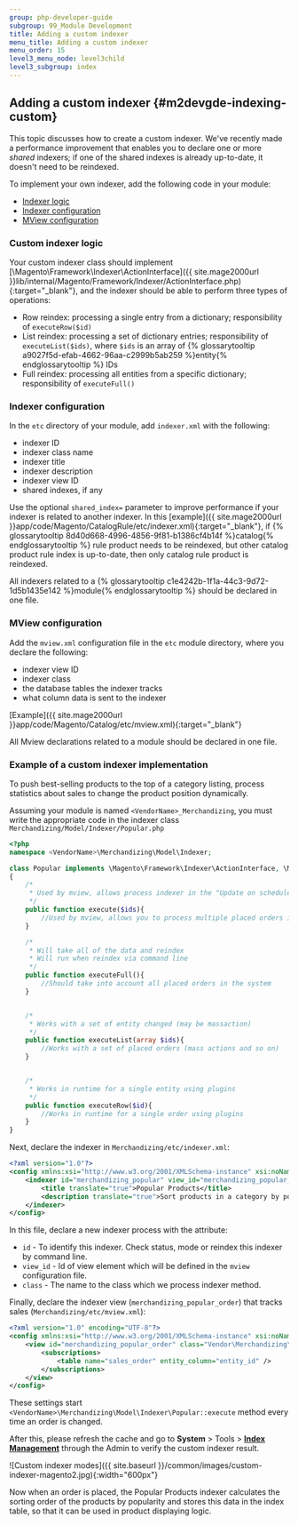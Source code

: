 ```yaml
---
group: php-developer-guide
subgroup: 99_Module Development
title: Adding a custom indexer
menu_title: Adding a custom indexer
menu_order: 15
level3_menu_node: level3child
level3_subgroup: index
---
```


## Adding a custom indexer {#m2devgde-indexing-custom}

This topic discusses how to create a custom indexer. We've recently made a performance improvement that enables you to declare one or more *shared* indexers; if one of the shared indexes is already up-to-date, it doesn't need to be reindexed.

To implement your own indexer, add the following code in your module:

*	[Indexer logic](#custom-indexer-logic)
*	[Indexer configuration](#indexer-configuration)
*	[MView configuration](#mview-configuration)

### Custom indexer logic

Your custom indexer class should implement [\Magento\Framework\Indexer\ActionInterface]({{ site.mage2000url }}lib/internal/Magento/Framework/Indexer/ActionInterface.php){:target="_blank"}, and the indexer should be able to perform three types of operations:

*	Row reindex: processing a single entry from a dictionary; responsibility of `executeRow($id)`
*	List reindex: processing a set of dictionary entries; responsibility of `executeList($ids)`, where `$ids` is an array of {% glossarytooltip a9027f5d-efab-4662-96aa-c2999b5ab259 %}entity{% endglossarytooltip %} IDs
*	Full reindex: processing all entities from a specific dictionary; responsibility of `executeFull()`

### Indexer configuration

In the `etc` directory of your module, add `indexer.xml` with the following:

*	indexer ID
*	indexer class name
*	indexer title
*	indexer description
*	indexer view ID
*	shared indexes, if any

Use the optional `shared_index=` parameter to improve performance if your indexer is related to another indexer. In this [example]({{ site.mage2000url }}app/code/Magento/CatalogRule/etc/indexer.xml){:target="_blank"}, if {% glossarytooltip 8d40d668-4996-4856-9f81-b1386cf4b14f %}catalog{% endglossarytooltip %} rule product needs to be reindexed, but other catalog product rule index is up-to-date, then only catalog rule product is reindexed.

All indexers related to a {% glossarytooltip c1e4242b-1f1a-44c3-9d72-1d5b1435e142 %}module{% endglossarytooltip %} should be declared in one file.

### MView configuration

Add the `mview.xml` configuration file in the `etc` module directory, where you declare the following:

*	indexer view ID
*	indexer class
*	the database tables the indexer tracks
*	what column data is sent to the indexer

[Example]({{ site.mage2000url }}app/code/Magento/Catalog/etc/mview.xml){:target="_blank"}

All Mview declarations related to a module should be declared in one file.

### Example of a custom indexer implementation

To push best-selling products to the top of a category listing, process statistics about sales to change the product position dynamically.

Assuming your module is named `<VendorName>_Merchandizing`, you must write the appropriate code in the indexer class `Merchandizing/Model/Indexer/Popular.php` 


```php
<?php
namespace <VendorName>\Merchandizing\Model\Indexer;

class Popular implements \Magento\Framework\Indexer\ActionInterface, \Magento\Framework\Mview\ActionInterface
{
    /*
     * Used by mview, allows process indexer in the "Update on schedule" mode
     */
    public function execute($ids){
        //Used by mview, allows you to process multiple placed orders in the "Update on schedule" mode
    }

    /*
     * Will take all of the data and reindex
     * Will run when reindex via command line
     */
    public function executeFull(){
        //Should take into account all placed orders in the system
    }


    /*
     * Works with a set of entity changed (may be massaction)
     */
    public function executeList(array $ids){
        //Works with a set of placed orders (mass actions and so on)
    }


    /*
     * Works in runtime for a single entity using plugins
     */
    public function executeRow($id){
        //Works in runtime for a single order using plugins
    }
}
```

Next, declare the indexer in `Merchandizing/etc/indexer.xml`:

```xml
<?xml version="1.0"?>
<config xmlns:xsi="http://www.w3.org/2001/XMLSchema-instance" xsi:noNamespaceSchemaLocation="urn:magento:framework:Indexer/etc/indexer.xsd">
    <indexer id="merchandizing_popular" view_id="merchandizing_popular_order" class="Vendor\Merchandizing\Model\Indexer\Popular">
        <title translate="true">Popular Products</title>
        <description translate="true">Sort products in a category by popularity</description>
    </indexer>
</config>
```
In this file, declare a new indexer process with the attribute:
- `id` - To identify this indexer. Check status, mode or reindex this indexer by command line.
- `view_id` - Id of view element which will be defined in the `mview` configuration file.
- `class` -  The name to the class which we process indexer method.

Finally, declare the indexer view (`merchandizing_popular_order`) that tracks sales (`Merchandizing/etc/mview.xml`):

```xml
<?xml version="1.0" encoding="UTF-8"?>
<config xmlns:xsi="http://www.w3.org/2001/XMLSchema-instance" xsi:noNamespaceSchemaLocation="urn:magento:framework:Mview/etc/mview.xsd">
    <view id="merchandizing_popular_order" class="Vendor\Merchandizing\Model\Indexer\Popular" group="indexer">
        <subscriptions>
            <table name="sales_order" entity_column="entity_id" />
        </subscriptions>
    </view>
</config>
```

These settings start `<VendorName>\Merchandizing\Model\Indexer\Popular::execute` method every time an order is changed.

After this, please refresh the cache and go to **System** > Tools > [**Index Management**](https://docs.magento.com/m2/ce/user_guide/system/index-management.html) through the Admin to verify the custom indexer result.

![Custom indexer modes]({{ site.baseurl }}/common/images/custom-indexer-magento2.jpg){:width="600px"}

Now when an order is placed, the Popular Products indexer calculates the sorting order of the products by popularity and stores this data in the index table, so that it can be used in product displaying logic. 
